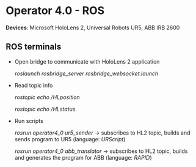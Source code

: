 # Operator 4.0 - ROS

**Devices**: Microsoft HoloLens 2, Universal Robots UR5, ABB IRB 2600

## ROS terminals
- Open bridge to communicate with HoloLens 2 application

    *roslaunch rosbridge_server rosbridge_websocket.launch*

- Read topic info

    *rostopic echo /HLposition*
   
    *rostopic echo /HLstatus*

- Run scripts
    
    *rosrun operator4_0 ur5_sender* -> subscribes to HL2 topic, builds and sends program to UR5 (language: *URScript*)
    
    *rosrun operator4_0 abb_translator* -> subscribes to HL2 topic, builds and generates the program for ABB (language: *RAPID*)
